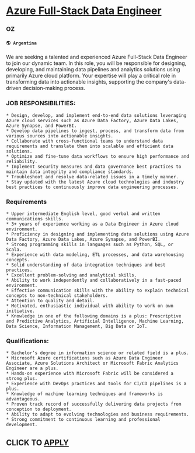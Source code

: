 # [Azure Full-Stack Data Engineer](https://www.remotewlb.com/apply/azure-full-stack-data-engineer)  
### OZ  
#### `🌎 Argentina`  

We are seeking a talented and experienced Azure Full-Stack Data Engineer to join our dynamic team. In this role, you will be responsible for designing, developing, and maintaining data pipelines and analytics solutions using primarily Azure cloud platform. Your expertise will play a critical role in transforming data into actionable insights, supporting the company's data-driven decision-making process.

### JOB RESPONSIBILITIES:

    * Design, develop, and implement end-to-end data solutions leveraging Azure cloud services such as Azure Data Factory, Azure Data Lakes, Azure Synapse, and PowerBI. 
    * Develop data pipelines to ingest, process, and transform data from various sources into actionable insights. 
    * Collaborate with cross-functional teams to understand data requirements and translate them into scalable and efficient data solutions. 
    * Optimize and fine-tune data workflows to ensure high performance and reliability. 
    * Implement security measures and data governance best practices to maintain data integrity and compliance standards. 
    * Troubleshoot and resolve data-related issues in a timely manner. 
    * Stay updated with the latest Azure cloud technologies and industry best practices to continuously improve data engineering processes. 

### Requirements

    * Upper intermediate English level, good verbal and written communications skills. 
    * 3+ years of experience working as a Data Engineer in Azure cloud environment. 
    * Proficiency in designing and implementing data solutions using Azure Data Factory, Azure Data Lakes, Azure Synapse, and PowerBI. 
    * Strong programming skills in languages such as Python, SQL, or Scala. 
    * Experience with data modeling, ETL processes, and data warehousing concepts. 
    * Solid understanding of data integration techniques and best practices. 
    * Excellent problem-solving and analytical skills. 
    * Ability to work independently and collaboratively in a fast-paced environment. 
    * Effective communication skills with the ability to explain technical concepts to non-technical stakeholders. 
    * Attention to quality and detail. 
    * Motivated, enthusiastic individual with ability to work on own initiative. 
    * Knowledge in one of the following domains is a plus: Prescriptive and Predictive Analytics, Artificial Intelligence, Machine Learning, Data Science, Information Management, Big Data or IoT. 

### Qualifications:

    * Bachelor’s degree in information science or related field is a plus. 
    * Microsoft Azure certifications such as Azure Data Engineer Associate, Azure Solutions Architect or Microsoft Fabric Analytics Engineer are a plus. 
    * Hands-on experience with Microsoft Fabric will be considered a strong plus. 
    * Experience with DevOps practices and tools for CI/CD pipelines is a plus. 
    * Knowledge of machine learning techniques and frameworks is advantageous. 
    * Proven track record of successfully delivering data projects from conception to deployment. 
    * Ability to adapt to evolving technologies and business requirements. 
    * Strong commitment to continuous learning and professional development. 

  
## CLICK TO [APPLY](https://www.remotewlb.com/apply/azure-full-stack-data-engineer)

